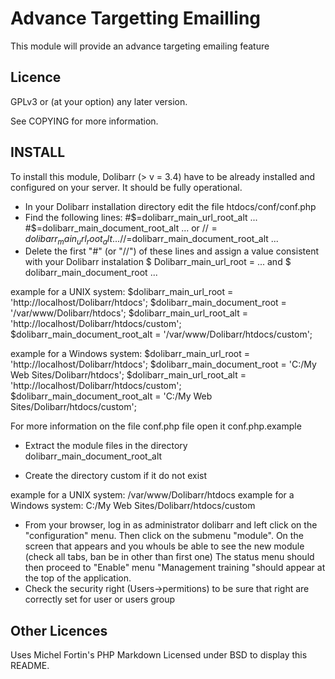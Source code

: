 Advance Targetting Emailling
=========

This module will provide an advance targeting emailing feature

Licence
-------
GPLv3 or (at your option) any later version.

See COPYING for more information.

INSTALL
-------

To install this module,  Dolibarr (> v = 3.4) have to be already
installed and configured on your server. It should be fully operational.

- In your  Dolibarr installation directory edit the file htdocs/conf/conf.php
- Find the following lines:
	#$=dolibarr_main_url_root_alt ...
	#$=dolibarr_main_document_root_alt ...
	or 
	//$=dolibarr_main_url_root_alt ...
	//$=dolibarr_main_document_root_alt ...
- Delete the first "#" (or "//") of these lines and assign a value consistent with your Dolibarr instalation
 $ Dolibarr_main_url_root = ... and $ dolibarr_main_document_root ...
 
example for a UNIX system:
	$dolibarr_main_url_root = 'http://localhost/Dolibarr/htdocs';
	$dolibarr_main_document_root = '/var/www/Dolibarr/htdocs';
	$dolibarr_main_url_root_alt = 'http://localhost/Dolibarr/htdocs/custom';
	$dolibarr_main_document_root_alt = '/var/www/Dolibarr/htdocs/custom';

example for a Windows system:
	$dolibarr_main_url_root = 'http://localhost/Dolibarr/htdocs';
	$dolibarr_main_document_root = 'C:/My Web Sites/Dolibarr/htdocs';
	$dolibarr_main_url_root_alt = 'http://localhost/Dolibarr/htdocs/custom';
	$dolibarr_main_document_root_alt = 'C:/My Web Sites/Dolibarr/htdocs/custom';

For more information on the file conf.php file open it conf.php.example

- Extract the module files in the directory dolibarr_main_document_root_alt

- Create the directory custom if it do not exist 

example for a UNIX system: /var/www/Dolibarr/htdocs
example for a Windows system: C:/My Web Sites/Dolibarr/htdocs/custom

- From your browser, log in as administrator dolibarr
  and left click on the "configuration" menu.
  Then click on the submenu "module".
  On the screen that appears and you whouls be able to see the new module (check all tabs, ban be in other than first one)
  The status menu should then proceed to "Enable" menu "Management
  training "should appear at the top of the application.
- Check the security right (Users->permitions) to be sure that right are correctly set for user or users group

Other Licences
--------------
Uses Michel Fortin's PHP Markdown Licensed under BSD to display this README.
